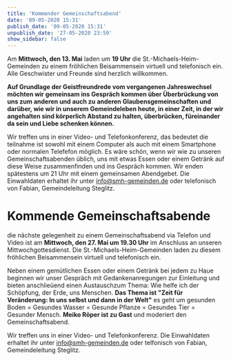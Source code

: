 ```yaml
---
title: 'Kommender Gemeinschaftsabend'
date: '09-05-2020 15:31'
publish_date: '09-05-2020 15:31'
unpublish_date: '27-05-2020 23:59'
show_sidebar: false
---
```


Am **Mittwoch, den 13. Mai** laden um **19 Uhr** die St.-Michaels-Heim-Gemeinden zu einem fröhlichen Beisammensein virtuell und telefonisch ein. Alle Geschwister und Freunde sind herzlich willkommen.

**Auf Grundlage der Geistfreundrede vom vergangenen Jahreswechsel möchten wir gemeinsam ins Gespräch kommen über Überbrückung von uns zum anderen und auch zu anderen Glaubensgemeinschaften und darüber, wie wir in unserem Gemeindeleben heute, in einer Zeit, in der wir angehalten sind körperlich Abstand zu halten, überbrücken, füreinander da sein und Liebe schenken können.**

Wir treffen uns in einer Video- und Telefonkonferenz, das bedeutet die teilnahme ist sowohl mit einem Computer als auch mit einem Smartphone oder normalen Telefefon möglich. Es wäre schön, wenn wir wie zu unseren Gemeinschaftsabenden üblich, uns mit etwas Essen oder einem Getränk auf diese Weise zusammenfinden und ins Gespräch kommen. Wir enden spätestens um 21 Uhr mit einem gemeinsamen Abendgebet. Die Einwahldaten erhaltet ihr unter info@smh-gemeinden.de oder telefonisch von Fabian, Gemeindeleitung Steglitz.

# Kommende Gemeinschaftsabende

die nächste gelegenheit zu einem Gemeinschaftsabend via Telefon und Video ist am **Mittwoch, den 27. Mai um 19.30 Uhr** im Anschluss an unseren Mittwochgottesdienst. Die St.-Michaels-Heim-Gemeinden laden zu diesem fröhlichen Beisammensein virtuell und telefonisch ein. 

Neben einem gemütlichen Essen oder einem Getränk bei jedem zu Haue beginnen wir unser Gespräch mit Gedankenanregungen zur Einleitung und bieten anschlieüend einen Austauschzum Thema: Wie helfe ich der Schöpfung, der Erde, uns Menschen. **Das Thema ist "Zeit für Veränderung: In uns selbst und dann in der Welt"** es geht um gesunden Boden = Gesundes Wasser = Gesunde Pflanze = Gesundes Tier = Gesunder Mensch. **Meiko Röper ist zu Gast** und moderiert den Gemeinschaftsabend.

Wir treffen uns in einer Video- und Telefonkonferenz. Die Einwahldaten erhaltet ihr unter info@smh-gemeinden.de oder telfonisch von Fabian, Gemeindeleitung Steglitz.